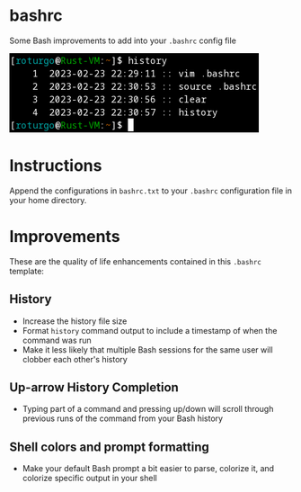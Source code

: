 # bashrc
Some Bash improvements to add into your `.bashrc` config file

![A preview of the Bash shell when these .bashrc settings are applied](bash-screenshot.png "Bash Screenshot")

# Instructions
Append the configurations in `bashrc.txt` to your `.bashrc` configuration file in your home directory.

# Improvements
These are the quality of life enhancements contained in this `.bashrc` template:

## History
* Increase the history file size
* Format `history` command output to include a timestamp of when the command was run
* Make it less likely that multiple Bash sessions for the same user will clobber each other's history

## Up-arrow History Completion
* Typing part of a command and pressing up/down will scroll through previous runs of the command from your Bash history

## Shell colors and prompt formatting
* Make your default Bash prompt a bit easier to parse, colorize it, and colorize specific output in your shell